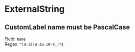 # ExternalString
## CustomLabel name must be PascalCase
Field: `Name`   
Regex: `^[A-Z][A-Za-z0-9_]*$`    


